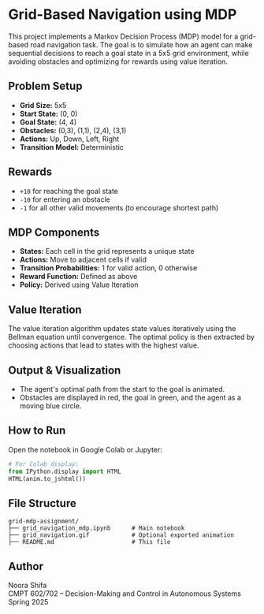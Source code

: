 # Grid-Based Navigation using MDP

This project implements a Markov Decision Process (MDP) model for a grid-based road navigation task. The goal is to simulate how an agent can make sequential decisions to reach a goal state in a 5x5 grid environment, while avoiding obstacles and optimizing for rewards using value iteration.

## Problem Setup

- **Grid Size:** 5x5
- **Start State:** (0, 0)
- **Goal State:** (4, 4)
- **Obstacles:** (0,3), (1,1), (2,4), (3,1)
- **Actions:** Up, Down, Left, Right
- **Transition Model:** Deterministic

## Rewards

- `+10` for reaching the goal state
- `-10` for entering an obstacle
- `-1` for all other valid movements (to encourage shortest path)

## MDP Components

- **States:** Each cell in the grid represents a unique state
- **Actions:** Move to adjacent cells if valid
- **Transition Probabilities:** 1 for valid action, 0 otherwise
- **Reward Function:** Defined as above
- **Policy:** Derived using Value Iteration

## Value Iteration

The value iteration algorithm updates state values iteratively using the Bellman equation until convergence. The optimal policy is then extracted by choosing actions that lead to states with the highest value.

## Output & Visualization

- The agent's optimal path from the start to the goal is animated.
- Obstacles are displayed in red, the goal in green, and the agent as a moving blue circle.

## How to Run

Open the notebook in Google Colab or Jupyter:

```python
# For Colab display:
from IPython.display import HTML
HTML(anim.to_jshtml())
```

## File Structure

```
grid-mdp-assignment/
├── grid_navigation_mdp.ipynb      # Main notebook
├── grid_navigation.gif            # Optional exported animation
├── README.md                      # This file
```

## Author

Noora Shifa  
CMPT 602/702 – Decision-Making and Control in Autonomous Systems  
Spring 2025

